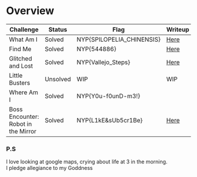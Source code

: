 # Overview

| Challenge  | Status | Flag | Writeup
| ------------- | ------------- |---------| -----|
| What Am I | Solved  | NYP{SPILOPELIA_CHINENSIS}  |  [Here]()  |
| Find Me  | Solved |  NYP{544886}| [Here]() |
| Glitched and Lost | Solved | NYP{Vallejo_Steps}     |  [Here]() |
| Little Busters | Unsolved | WIP  | WIP |
| Where Am I | Solved | NYP{Y0u-f0unD-m3!}|     |  [Here]()  |
| Boss Encounter: Robot in the Mirror| Solved |  NYP{L1kE&sUb5cr1Be}    |  [Here]() |


### P.S

I love looking at google maps, crying about life at 3 in the morning. 
<br>
I pledge allegiance to my Goddness